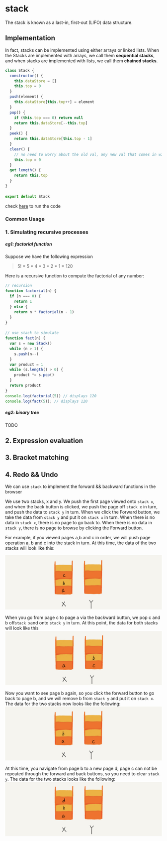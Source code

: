 # stack

The stack is known as a last-in, first-out (LIFO) data structure.

## Implementation

In fact, stacks can be implemented using either arrays or linked lists. When the Stacks are implemented with arrays, we call them **sequential stacks**, and when stacks are implemented with lists, we call them **chained stacks**.


```js
class Stack {
  constructor() {
    this.dataStore = []
    this.top = 0
  }
  push(element) {
    this.dataStore[this.top++] = element
  }
  pop() {
    if (this.top === 0) return null
    return this.dataStore[--this.top]
  }
  peek() {
    return this.dataStore[this.top - 1]
  }
  clear() {
    // no need to worry about the old val, any new val that comes in will overwrite the old one
    this.top = 0
  }
  get length() {
    return this.top
  }
}

export default Stack
```

check [here](../src/data-structure/stack.js) to run the code
### Common Usage

### 1. Simulating recursive processes

##### eg1: factorial function

Suppose we have the following expression

> 5! = 5 * 4 * 3 * 2 * 1 = 120

Here is a recursive function to compute the factorial of any number:
```js
// recursion
function factorial(n) {
  if (n === 0) {
    return 1
  } else {
    return n * factorial(n - 1)
  }
}

// use stack to simulate
function fact(n) {
  var s = new Stack()
  while (n > 1) {
    s.push(n--)
  }
  var product = 1
  while (s.length() > 0) {
    product *= s.pop()
  }
  return product
}
console.log(factorial(5)) // displays 120 
console.log(fact(5)); // displays 120
```

##### eg2: binary tree

TODO
## 2. Expression evaluation


## 3. Bracket matching


## 4. Redo && Undo
We can use `stack` to implement the forward && backward functions in the browser

We use two stacks, x and y. We push the first page viewed onto `stack x`, and when the back button is clicked, we push the page off `stack x` in turn, and push the data to `stack y` in turn. When we click the Forward button, we take the data from `stack y` and put it on `stack x` in turn. When there is no data in `stack x`, there is no page to go back to. When there is no data in `stack y`, there is no page to browse by clicking the Forward button. 

For example, if you viewed pages a,b and c in order, we will push page operation a, b and c into the stack in turn. At this time, the data of the two stacks will look like this:

![](../assets/imgs/stack/redo-1.png)

When you go from page c to page a via the backward button, we pop c and b off` stack x `and onto `stack y` in turn. At this point, the data for both stacks will look like this
![](../assets/imgs/stack/redo-2.png)

Now you want to see page b again, so you click the forward button to go back to page b, and we will remove b from `stack y` and put it on `stack x`. The data for the two stacks now looks like the following: 
![](../assets/imgs/stack/redo-3.png)

At this time, you navigate from page b to a new page d, page c can not be repeated through the forward and back buttons, so you need to clear `stack y`. The data for the two stacks looks like the following: 
![](../assets/imgs/stack/redo-4.png)
